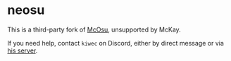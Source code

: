 # neosu

This is a third-party fork of [McOsu](https://store.steampowered.com/app/607260/McOsu/), unsupported by McKay.

If you need help, contact `kiwec` on Discord, either by direct message or via [his server](https://discord.com/invite/YWPBFSpH8v).
